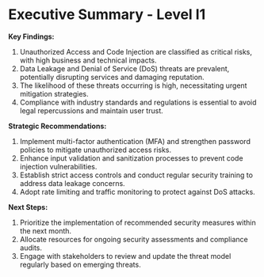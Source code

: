 # Executive Summary - Level l1

**Key Findings:**
1. Unauthorized Access and Code Injection are classified as critical risks, with high business and technical impacts.
2. Data Leakage and Denial of Service (DoS) threats are prevalent, potentially disrupting services and damaging reputation.
3. The likelihood of these threats occurring is high, necessitating urgent mitigation strategies.
4. Compliance with industry standards and regulations is essential to avoid legal repercussions and maintain user trust.

**Strategic Recommendations:**
1. Implement multi-factor authentication (MFA) and strengthen password policies to mitigate unauthorized access risks.
2. Enhance input validation and sanitization processes to prevent code injection vulnerabilities.
3. Establish strict access controls and conduct regular security training to address data leakage concerns.
4. Adopt rate limiting and traffic monitoring to protect against DoS attacks.

**Next Steps:**
1. Prioritize the implementation of recommended security measures within the next month.
2. Allocate resources for ongoing security assessments and compliance audits.
3. Engage with stakeholders to review and update the threat model regularly based on emerging threats.

